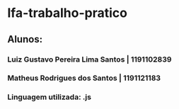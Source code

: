 # lfa-trabalho-pratico
## Alunos:
### Luiz Gustavo Pereira Lima Santos | 1191102839
### Matheus Rodrigues dos Santos | 1191121183

### Linguagem utilizada: .js
